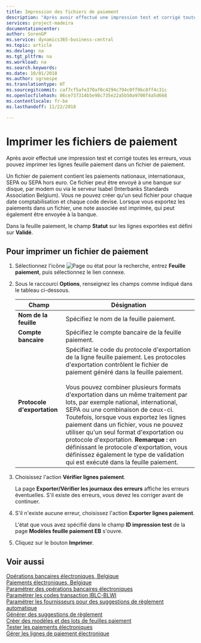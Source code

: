 ```yaml
---
title: Impression des fichiers de paiement
description: "Après avoir effectué une impression test et corrigé toutes les erreurs, vous pouvez imprimer les lignes feuille paiement dans un fichier de paiement."
services: project-madeira
documentationcenter: 
author: SorenGP
ms.service: dynamics365-business-central
ms.topic: article
ms.devlang: na
ms.tgt_pltfrm: na
ms.workload: na
ms.search.keywords: 
ms.date: 10/01/2018
ms.author: sgroespe
ms.translationtype: HT
ms.sourcegitcommit: caf7cf5afe370af0c4294c794c0ff9bc8ff4c31c
ms.openlocfilehash: 86ce737314b5e98c735e22a5b50a9700f4a5d668
ms.contentlocale: fr-be
ms.lasthandoff: 11/22/2018

---
```

# <a name="print-payment-files"></a>Imprimer les fichiers de paiement
Après avoir effectué une impression test et corrigé toutes les erreurs, vous pouvez imprimer les lignes feuille paiement dans un fichier de paiement.  

Un fichier de paiement contient les paiements nationaux, internationaux, SEPA ou SEPA hors euro. Ce fichier peut être envoyé à une banque sur disque, par modem ou via le serveur Isabel (Interbanks Standards Association Belgium). Vous ne pouvez créer qu'un seul fichier pour chaque date comptabilisation et chaque code devise. Lorsque vous exportez les paiements dans un fichier, une note associée est imprimée, qui peut également être envoyée à la banque.  

Dans la feuille paiement, le champ **Statut** sur les lignes exportées est défini sur **Validé**.  

## <a name="to-print-a-payment-file"></a>Pour imprimer un fichier de paiement  

1.  Sélectionnez l'icône ![Page ou état pour la recherche](../../media/ui-search/search_small.png "Page ou état pour la recherche"), entrez **Feuille paiement**, puis sélectionnez le lien connexe.  
2.  Sous le raccourci **Options**, renseignez les champs comme indiqué dans le tableau ci-dessous.  

    |Champ|Désignation|  
    |---------------------------------|---------------------------------------|  
    |**Nom de la feuille**|Spécifiez le nom de la feuille paiement.|  
    |**Compte bancaire**|Spécifiez le compte bancaire de la feuille paiement.|  
    |**Protocole d'exportation**|Spécifiez le code du protocole d'exportation de la ligne feuille paiement. Les protocoles d'exportation contrôlent le fichier de paiement généré dans la feuille paiement.<br /><br /> Vous pouvez combiner plusieurs formats d'exportation dans un même traitement par lots, par exemple national, international, SEPA ou une combinaison de ceux-ci. Toutefois, lorsque vous exportez les lignes paiement dans un fichier, vous ne pouvez utiliser qu'un seul format d'exportation ou protocole d'exportation. **Remarque :** en définissant le protocole d'exportation, vous définissez également le type de validation qui est exécuté dans la feuille paiement.|  

3.  Choisissez l'action **Vérifier lignes paiement**.

    La page **Exporter/Vérifier les journaux des erreurs** affiche les erreurs éventuelles. S'il existe des erreurs, vous devez les corriger avant de continuer.

4. S'il n'existe aucune erreur, choisissez l'action **Exporter lignes paiement**.  

    L'état que vous avez spécifié dans le champ **ID impression test** de la page **Modèles feuille paiement EB** s'ouvre.  

5.  Cliquez sur le bouton **Imprimer**.  

## <a name="see-also"></a>Voir aussi  
 [Opérations bancaires électroniques, Belgique](belgian-electronic-banking.md)   
 [Paiements électroniques, Belgique](belgian-electronic-payments.md)   
 [Paramétrer des opérations bancaires électroniques](how-to-set-up-electronic-banking.md)   
 [Paramétrer les codes transaction IBLC-BLWI](how-to-set-up-iblc-blwi-transaction-codes.md)   
 [Paramétrer les fournisseurs pour des suggestions de règlement automatique](how-to-set-up-vendors-for-automatic-payment-suggestions.md)   
 [Générer des suggestions de règlement](how-to-generate-payment-suggestions.md)   
 [Créer des modèles et des lots de feuilles paiement](how-to-create-payment-journal-templates-and-batches.md)   
 [Tester les paiements électroniques](how-to-test-electronic-payments.md)   
 [Gérer les lignes de paiement électronique](how-to-manage-electronic-payment-lines.md)

